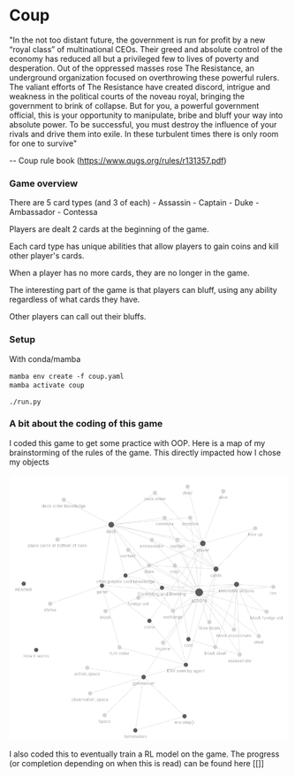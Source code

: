 # Coup

"In the not too distant future, the government is run for profit by a new
“royal class” of multinational CEOs. Their greed and absolute control of
the economy has reduced all but a privileged few to lives of poverty and
desperation. Out of the oppressed masses rose The Resistance, an underground
organization focused on overthrowing these powerful rulers. The valiant
efforts of The Resistance have created discord, intrigue and weakness in the
political courts of the noveau royal, bringing the government to brink of
collapse. But for you, a powerful government official, this is your opportunity
to manipulate, bribe and bluff your way into absolute power. To be successful,
you must destroy the influence of your rivals and drive them into exile.
In these turbulent times there is only room for one to survive"

-- Coup rule book (https://www.qugs.org/rules/r131357.pdf)


### Game overview

There are 5 card types (and 3 of each)
    - Assassin
    - Captain
    - Duke
    - Ambassador
    - Contessa

Players are dealt 2 cards at the beginning of the game. 

Each card type has unique abilities that allow players to gain coins and kill other player's cards.

When a player has no more cards, they are no longer in the game.

The interesting part of the game is that players can bluff, using any ability regardless of what cards they have. 

Other players can call out their bluffs.

### Setup

With conda/mamba

```
mamba env create -f coup.yaml
mamba activate coup
```

```
./run.py
```


### A bit about the coding of this game

I coded this game to get some practice with OOP. Here is a map of my brainstorming of the rules of the game. This directly impacted how I chose my objects

![map](image.png)


I also coded this to eventually train a RL model on the game.
The progress (or completion depending on when this is read) can be found here [[]]

